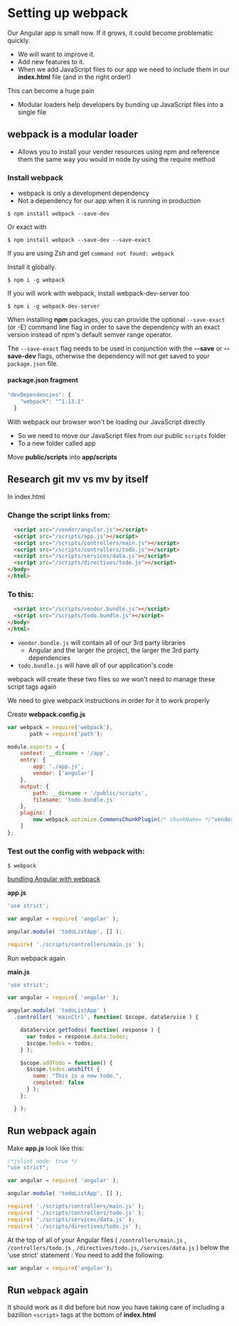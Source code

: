 # Setting up webpack
Our Angular app is small now. If it grows, it could become problematic quickly.

* We will want to improve it.
* Add new features to it.
* When we add JavaScript files to our app we need to include them in our **index.html** file (and in the right order!)

This can become a huge pain

* Modular loaders help developers by bunding up JavaScript files into a single file

## webpack is a modular loader
* Allows you to install your vender resources using npm and reference them the same way you would in node by using the require method

### Install webpack
* webpack is only a development dependency
* Not a dependency for our app when it is running in production

```
$ npm install webpack --save-dev
```

Or exact with

```
$ npm install webpack --save-dev --save-exact
```

If you are using Zsh and get `command not found: webpack`

Install it globally.

```
$ npm i -g webpack
```

If you will work with webpack, install webpack-dev-server too

```
$ npm i -g webpack-dev-server
```

When installing **npm** packages, you can provide the optional `--save-exact` (or -E) command line flag in order to save the dependency with an exact version instead of npm's default semver range operator.

The `--save-exact` flag needs to be used in conjunction with the **--save** or **--save-dev** flags, otherwise the dependency will not get saved to your `package.json` file.

#### package.json fragment
```js
"devDependencies": {
    "webpack": "^1.13.1"
  }
```

With webpack our browser won't be loading our JavaScript directly
* So we need to move our JavaScript files from our public `scripts` folder
* To a new folder called app

Move **public/scripts** into **app/scripts**

## Research git mv vs mv by itself

In index.html

### Change the script links from:

```html
  <script src="/vendor/angular.js"></script>
  <script src="/scripts/app.js"></script>
  <script src="/scripts/controllers/main.js"></script>
  <script src="/scripts/controllers/todo.js"></script>
  <script src="/scripts/services/data.js"></script>
  <script src="/scripts/directives/todo.js"></script>
</body>
</html>
```

### To this:

```html
  <script src="/scripts/vendor.bundle.js"></script>
  <script src="/scripts/todo.bundle.js"></script>
</body>
</html>
```

* `vendor.bundle.js` will contain all of our 3rd party libraries
    - Angular and the larger the project, the larger the 3rd party dependencies
* `todo.bundle.js` will have all of our application's code

webpack will create these two files so we won't need to manage these script tags again

We need to give webpack instructions in order for it to work properly

Create **webpack.config.js**

```js
var webpack = require('webpack'),
       path = require('path');

module.exports = {
    context: __dirname + '/app',
    entry: {
        app: './app.js',
        vendor: ['angular']  
    },
    output: {
        path: __dirname + '/public/scripts',
        filename: 'todo.bundle.js'
    },
    plugins: [
        new webpack.optimize.CommonsChunkPlugin(/* chunkName= */"vendor", /* filename= */"vendor.bundle.js")
    ]
};
```

### Test out the config with webpack with:

```
$ webpack
```

[bundling Angular with webpack](http://blog.teamtreehouse.com/26017-2)

**app.js**

```js
'use strict';

var angular = require( 'angular' );

angular.module( 'todoListApp', [] );

require( './scripts/controllers/main.js' );
```

Run webpack again

**main.js**

```js
'use strict';

var angular = require( 'angular' );

angular.module( 'todoListApp' )
  .controller( 'mainCtrl', function( $scope, dataService ) {

    dataService.getTodos( function( response ) {
      var todos = response.data.todos;
      $scope.todos = todos;
    } );

    $scope.addTodo = function() {
      $scope.todos.unshift( {
        name: "This is a new todo.",
        completed: false
      } );
    };

  } );
```

## Run webpack again

Make **app.js** look like this:

```js
/*jslint node: true */
"use strict";

var angular = require( 'angular' );

angular.module( 'todoListApp', [] );

require( './scripts/controllers/main.js' );
require( './scripts/controllers/todo.js' );
require( './scripts/services/data.js' );
require( './scripts/directives/todo.js' );
```

At the top of all of your Angular files ( `/controllers/main.js` , `/controllers/todo.js` , `/directives/todo.js`, `/services/data.js` ) below the 'use strict' statement : You need to add the following.

```js
var angular = require('angular');
```

## Run `webpack` again
It should work as it did before but now you have taking care of including a bazillion `<script>` tags at the bottom of **index.html**
